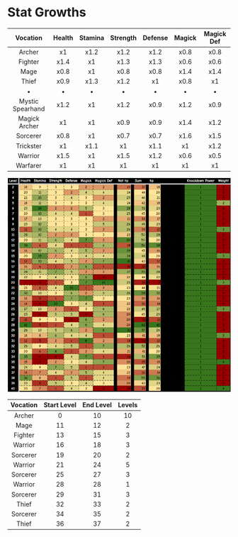 # Stat Growths


| Vocation         | Health | Stamina | Strength | Defense | Magick | Magick Def |
|:----------------:|:------:|:-------:|:--------:|:-------:|:------:|:----------:|
| Archer           | x1     | x1.2    | x1.2     | x1.2    | x0.8   | x0.8       |
| Fighter          | x1.4   | x1      | x1.3     | x1.3    | x0.6   | x0.6       |
| Mage             | x0.8   | x1      | x0.8     | x0.8    | x1.4   | x1.4       |
| Thief            | x0.9   | x1.3    | x1.2     | x1      | x0.8   | x1         |
|•|•|•|•|•|•|•|
| Mystic Spearhand | x1.2   | x1      | x1.2     | x0.9    | x1.2   | x0.9       |
| Magick Archer    | x1     | x1      | x0.9     | x0.9    | x1.4   | x1.2       |
| Sorcerer         | x0.8   | x1      | x0.7     | x0.7    | x1.6   | x1.5       |
| Trickster        | x1     | x1.1    | x1       | x1.1    | x1     | x1.2       |
| Warrior          | x1.5   | x1      | x1.5     | x1.2    | x0.6   | x0.5       |
| Warfarer         | x1     | x1      | x1       | x1      | x1     | x1         |

![alt text](image.png)

| Vocation           | Start Level   | End Level   | Levels   |
| :----------------: | :-----------: | :---------: | :------: |
| Archer             | 0             | 10          | 10       |
| Mage               | 11            | 12          | 2        |
| Fighter            | 13            | 15          | 3        |
| Warrior            | 16            | 18          | 3        |
| Sorcerer           | 19            | 20          | 2        |
| Warrior            | 21            | 24          | 5        |
| Sorcerer           | 25            | 27          | 3        |
| Warrior            | 28            | 28          | 1        |
| Sorcerer           | 29            | 31          | 3        |
| Thief              | 32            | 33          | 2        |
| Sorcerer           | 34            | 35          | 2        |
| Thief              | 36            | 37          | 2        |


